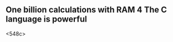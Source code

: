 One billion calculations with RAM 4
The C language is powerful
--------------------------------
<548c>

